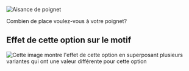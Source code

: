 ![Aisance de poignet](cuffease.svg)

Combien de place voulez-vous à votre poignet?

## Effet de cette option sur le motif

![Cette image montre l'effet de cette option en superposant plusieurs variantes qui ont une valeur différente pour cette option](sven_cuffease_sample.svg "Effet de cette option sur le motif")
